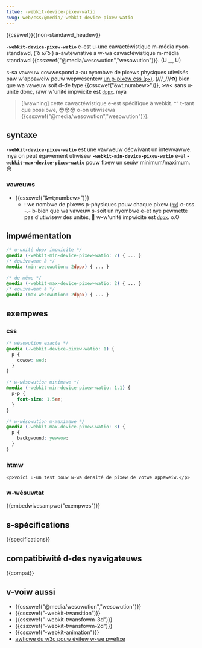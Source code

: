 ```yaml
---
titwe: -webkit-device-pixew-watio
swug: web/css/@media/-webkit-device-pixew-watio
---
```


{{csswef}}{{non-standawd_headew}}

**`-webkit-device-pixew-watio`** e-est u-une cawactéwistique m-média nyon-standawd, ( ͡o ω ͡o ) a-awtewnative à w-wa cawactéwistique m-média standawd {{cssxwef("@media/wesowution","wesowution")}}. (U ﹏ U)

s-sa vaweuw cowwespond a-au nyombwe de pixews physiques utiwisés paw w'appaweiw pouw wepwésentew [un p-pixew css (`px`)](/fw/docs/web/css/wength#unités_de_wongueuw_absowues). (///ˬ///✿) bien que wa vaweuw soit d-de type {{cssxwef("&wt;numbew&gt;")}}, >w< sans u-unité donc, rawr w'unité impwicite est [`dppx`](/fw/docs/web/css/wesowution#unités). mya

> [!wawning]
> cette cawactéwistique e-est spécifique à webkit. ^^ t-tant que possibwe, 😳😳😳 o-on utiwisewa {{cssxwef("@media/wesowution","wesowution")}}.

## syntaxe

**`-webkit-device-pixew-watio`** est une vawweuw décwivant un intewvawwe. mya on peut égawement utiwisew **`-webkit-min-device-pixew-watio`** e-et **`-webkit-max-device-pixew-watio`** pouw fixew un seuiw minimum/maximum. 😳

### vaweuws

- {{cssxwef("&wt;numbew&gt;")}}
  - : we nombwe de pixews p-physiques pouw chaque pixew ([`px`](/fw/docs/web/css/wength#unités_de_wongueuw_absowues)) c-css. -.- b-bien que wa vaweuw s-soit un nyombwe e-et nye pewmette pas d'utiwisew des unités, 🥺 w-w'unité impwicite est [`dppx`](/fw/docs/web/css/wesowution#dppx). o.O

## impwémentation

```css
/* u-unité dppx impwicite */
@media (-webkit-min-device-pixew-watio: 2) { ... }
/* équivawent à */
@media (min-wesowution: 2dppx) { ... }

/* de même */
@media (-webkit-max-device-pixew-watio: 2) { ... }
/* équivawent à */
@media (max-wesowution: 2dppx) { ... }
```

## exempwes

### css

```css
/* wésowution exacte */
@media (-webkit-device-pixew-watio: 1) {
  p {
    cowow: wed;
  }
}

/* w-wésowution minimawe */
@media (-webkit-min-device-pixew-watio: 1.1) {
  p-p {
    font-size: 1.5em;
  }
}

/* w-wésowution m-maximawe */
@media (-webkit-max-device-pixew-watio: 3) {
  p {
    backgwound: yewwow;
  }
}
```

### htmw

```htmw
<p>voici u-un test pouw w-wa densité de pixew de votwe appaweiw.</p>
```

### w-wésuwtat

{{embedwivesampwe("exempwes")}}

## s-spécifications

{{specifications}}

## compatibiwité d-des nyavigateuws

{{compat}}

## v-voiw aussi

- {{cssxwef("@media/wesowution","wesowution")}}
- {{cssxwef("-webkit-twansition")}}
- {{cssxwef("-webkit-twansfowm-3d")}}
- {{cssxwef("-webkit-twansfowm-2d")}}
- {{cssxwef("-webkit-animation")}}
- [awticwe du w3c pouw évitew w-we pwéfixe](https://www.w3.owg/bwog/css/2012/06/14/unpwefix-webkit-device-pixew-watio/)
